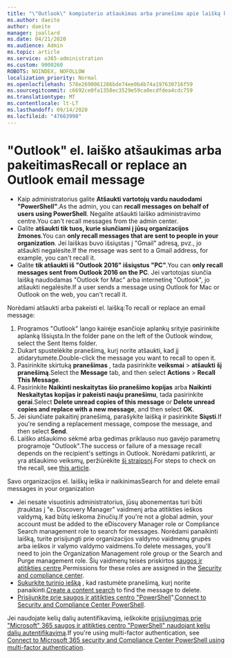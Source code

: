 ```yaml
---
title: "\"Outlook\" kompiuterio atšaukimas arba pranešimo apie laišką keitimas"
ms.author: daeite
author: daeite
manager: joallard
ms.date: 04/21/2020
ms.audience: Admin
ms.topic: article
ms.service: o365-administration
ms.custom: 9000260
ROBOTS: NOINDEX, NOFOLLOW
localization_priority: Normal
ms.openlocfilehash: 578e2690061286bde74ee0b4b74a197630716f59
ms.sourcegitcommit: c6692ce0fa1358ec3529e59ca0ecdfdea4cdc759
ms.translationtype: MT
ms.contentlocale: lt-LT
ms.lasthandoff: 09/14/2020
ms.locfileid: "47663998"
---
```

# <a name="recall-or-replace-an-outlook-email-message"></a><span data-ttu-id="968e7-102">"Outlook" el. laiško atšaukimas arba pakeitimas</span><span class="sxs-lookup"><span data-stu-id="968e7-102">Recall or replace an Outlook email message</span></span>

- <span data-ttu-id="968e7-103">Kaip administratorius galite **Atšaukti vartotojų vardu naudodami "PowerShell"**.</span><span class="sxs-lookup"><span data-stu-id="968e7-103">As the admin, you can **recall messages on behalf of users using PowerShell**.</span></span> <span data-ttu-id="968e7-104">Negalite atšaukti laiško administravimo centre.</span><span class="sxs-lookup"><span data-stu-id="968e7-104">You can't recall messages from the admin center.</span></span>
- <span data-ttu-id="968e7-105">Galite **atšaukti tik tuos, kurie siunčiami į jūsų organizacijos žmones**.</span><span class="sxs-lookup"><span data-stu-id="968e7-105">You can **only recall messages that are sent to people in your organization**.</span></span> <span data-ttu-id="968e7-106">Jei laiškas buvo išsiųstas į "Gmail" adresą, pvz., jo atšaukti negalėsite.</span><span class="sxs-lookup"><span data-stu-id="968e7-106">If the message was sent to a Gmail address, for example, you can't recall it.</span></span>
- <span data-ttu-id="968e7-107">Galite **tik atšaukti iš "Outlook 2016" išsiųstus "PC"**.</span><span class="sxs-lookup"><span data-stu-id="968e7-107">You can **only recall messages sent from Outlook 2016 on the PC**.</span></span> <span data-ttu-id="968e7-108">Jei vartotojas siunčia laišką naudodamas "Outlook for Mac" arba internetinę "Outlook", jo atšaukti negalėsite.</span><span class="sxs-lookup"><span data-stu-id="968e7-108">If a user sends a message using Outlook for Mac or Outlook on the web, you can't recall it.</span></span>

<span data-ttu-id="968e7-109">Norėdami atšaukti arba pakeisti el. laišką:</span><span class="sxs-lookup"><span data-stu-id="968e7-109">To recall or replace an email message:</span></span>

1. <span data-ttu-id="968e7-110">Programos "Outlook" lango kairėje esančioje aplankų srityje pasirinkite aplanką Išsiųsta.</span><span class="sxs-lookup"><span data-stu-id="968e7-110">In the folder pane on the left of the Outlook window, select the Sent Items folder.</span></span>
1. <span data-ttu-id="968e7-111">Dukart spustelėkite pranešimą, kurį norite atšaukti, kad jį atidarytumėte.</span><span class="sxs-lookup"><span data-stu-id="968e7-111">Double-click the message you want to recall to open it.</span></span>
1. <span data-ttu-id="968e7-112">Pasirinkite skirtuką **pranešimas** , tada pasirinkite **veiksmai**  >  **atšaukti šį pranešimą**.</span><span class="sxs-lookup"><span data-stu-id="968e7-112">Select the **Message** tab, and then select **Actions** > **Recall This Message**.</span></span>
1. <span data-ttu-id="968e7-113">Pasirinkite **Naikinti neskaitytas šio pranešimo kopijas** arba **Naikinti Neskaitytas kopijas ir pakeisti nauju pranešimu**, tada pasirinkite **gerai**.</span><span class="sxs-lookup"><span data-stu-id="968e7-113">Select **Delete unread copies of this message** or **Delete unread copies and replace with a new message**, and then select **OK**.</span></span>
1. <span data-ttu-id="968e7-114">Jei siunčiate pakaitinį pranešimą, parašykite laišką ir pasirinkite **Siųsti**.</span><span class="sxs-lookup"><span data-stu-id="968e7-114">If you're sending a replacement message, compose the message, and then select **Send**.</span></span>
1. <span data-ttu-id="968e7-115">Laiško atšaukimo sėkmė arba gedimas priklauso nuo gavėjo parametrų programoje "Outlook".</span><span class="sxs-lookup"><span data-stu-id="968e7-115">The success or failure of a message recall depends on the recipient's settings in Outlook.</span></span> <span data-ttu-id="968e7-116">Norėdami patikrinti, ar yra atšaukimo veiksmų, peržiūrėkite [šį straipsnį](https://support.office.com/article/35027f88-d655-4554-b4f8-6c0729a723a0).</span><span class="sxs-lookup"><span data-stu-id="968e7-116">For steps to check on the recall, see [this article](https://support.office.com/article/35027f88-d655-4554-b4f8-6c0729a723a0).</span></span>

<span data-ttu-id="968e7-117">Savo organizacijos el. laiškų ieška ir naikinimas</span><span class="sxs-lookup"><span data-stu-id="968e7-117">Search for and delete email messages in your organization</span></span>

- <span data-ttu-id="968e7-118">Jei nesate visuotinis administratorius, jūsų abonementas turi būti įtrauktas į "e. Discovery Manager" vaidmenį arba atitikties ieškos valdymą, kad būtų ieškoma žinučių.</span><span class="sxs-lookup"><span data-stu-id="968e7-118">If you're not a global admin, your account must be added to the eDiscovery Manager role or Compliance Search management role to search for messages.</span></span> <span data-ttu-id="968e7-119">Norėdami panaikinti laišką, turite prisijungti prie organizacijos valdymo vaidmenų grupės arba ieškos ir valymo valdymo vaidmens.</span><span class="sxs-lookup"><span data-stu-id="968e7-119">To delete messages, you'll need to join the Organization Management role group or the Search and Purge management role.</span></span> <span data-ttu-id="968e7-120">Šių vaidmenų teisės priskirtos [saugos ir atitikties centre](https://go.microsoft.com/fwlink/?linkid=2083731).</span><span class="sxs-lookup"><span data-stu-id="968e7-120">Permissions for these roles are assigned in the [Security and compliance center](https://go.microsoft.com/fwlink/?linkid=2083731).</span></span>
- <span data-ttu-id="968e7-121">[Sukurkite turinio iešką](https://docs.microsoft.com/microsoft-365/compliance/content-search) , kad rastumėte pranešimą, kurį norite panaikinti.</span><span class="sxs-lookup"><span data-stu-id="968e7-121">[Create a content search](https://docs.microsoft.com/microsoft-365/compliance/content-search) to find the message to delete.</span></span>
- <span data-ttu-id="968e7-122">[Prisijunkite prie saugos ir atitikties centro "PowerShell](https://docs.microsoft.com/powershell/exchange/office-365-scc/connect-to-scc-powershell/connect-to-scc-powershell?view=exchange-ps)".</span><span class="sxs-lookup"><span data-stu-id="968e7-122">[Connect to Security and Compliance Center PowerShell](https://docs.microsoft.com/powershell/exchange/office-365-scc/connect-to-scc-powershell/connect-to-scc-powershell?view=exchange-ps).</span></span>

<span data-ttu-id="968e7-123">Jei naudojate kelių dalių autentifikavimą, ieškokite [prisijungimas prie "Microsoft" 365 saugos ir atitikties centro "PowerShell" naudojant kelių dalių autentifikavimą](https://docs.microsoft.com/powershell/exchange/office-365-scc/connect-to-scc-powershell/mfa-connect-to-scc-powershell?view=exchange-ps).</span><span class="sxs-lookup"><span data-stu-id="968e7-123">If you're using multi-factor authentication, see [Connect to Microsoft 365 security and Compliance Center PowerShell using multi-factor authentication](https://docs.microsoft.com/powershell/exchange/office-365-scc/connect-to-scc-powershell/mfa-connect-to-scc-powershell?view=exchange-ps).</span></span>